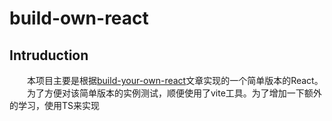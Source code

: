 # build-own-react

## Intruduction
&emsp;&emsp;本项目主要是根据[build-your-own-react](https://pomb.us/build-your-own-react/)文章实现的一个简单版本的React。   
&emsp;&emsp;为了方便对该简单版本的实例测试，顺便使用了vite工具。为了增加一下额外的学习，使用TS来实现